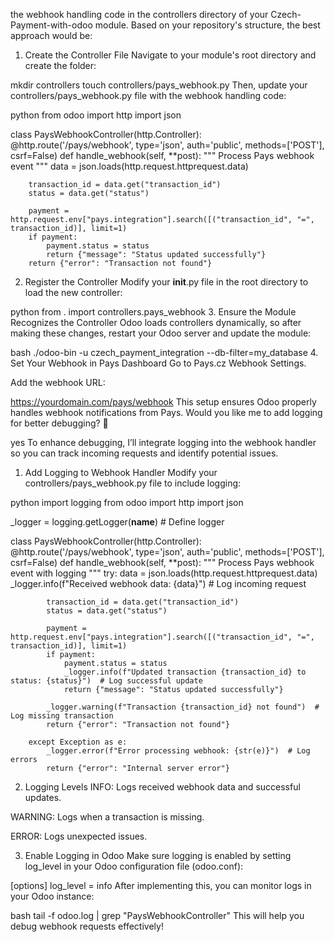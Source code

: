 the webhook handling code in the controllers directory of your Czech-Payment-with-odoo module. Based on your repository's structure, the best approach would be:

1. Create the Controller File
Navigate to your module's root directory and create the folder:

mkdir controllers
touch controllers/pays_webhook.py
Then, update your controllers/pays_webhook.py file with the webhook handling code:

python
from odoo import http
import json

class PaysWebhookController(http.Controller):
    @http.route('/pays/webhook', type='json', auth='public', methods=['POST'], csrf=False)
    def handle_webhook(self, **post):
        """ Process Pays webhook event """
        data = json.loads(http.request.httprequest.data)

        transaction_id = data.get("transaction_id")
        status = data.get("status")

        payment = http.request.env["pays.integration"].search([("transaction_id", "=", transaction_id)], limit=1)
        if payment:
            payment.status = status
            return {"message": "Status updated successfully"}
        return {"error": "Transaction not found"}
2. Register the Controller
Modify your __init__.py file in the root directory to load the new controller:

python
from . import controllers.pays_webhook
3. Ensure the Module Recognizes the Controller
Odoo loads controllers dynamically, so after making these changes, restart your Odoo server and update the module:

bash
./odoo-bin -u czech_payment_integration --db-filter=my_database
4. Set Your Webhook in Pays Dashboard
Go to Pays.cz Webhook Settings.

Add the webhook URL:

https://yourdomain.com/pays/webhook
This setup ensures Odoo properly handles webhook notifications from Pays. Would you like me to add logging for better debugging? 🚀

yes
To enhance debugging, I’ll integrate logging into the webhook handler so you can track incoming requests and identify potential issues.

1. Add Logging to Webhook Handler
Modify your controllers/pays_webhook.py file to include logging:

python
import logging
from odoo import http
import json

_logger = logging.getLogger(__name__)  # Define logger

class PaysWebhookController(http.Controller):
    @http.route('/pays/webhook', type='json', auth='public', methods=['POST'], csrf=False)
    def handle_webhook(self, **post):
        """ Process Pays webhook event with logging """
        try:
            data = json.loads(http.request.httprequest.data)
            _logger.info(f"Received webhook data: {data}")  # Log incoming request

            transaction_id = data.get("transaction_id")
            status = data.get("status")

            payment = http.request.env["pays.integration"].search([("transaction_id", "=", transaction_id)], limit=1)
            if payment:
                payment.status = status
                _logger.info(f"Updated transaction {transaction_id} to status: {status}")  # Log successful update
                return {"message": "Status updated successfully"}

            _logger.warning(f"Transaction {transaction_id} not found")  # Log missing transaction
            return {"error": "Transaction not found"}

        except Exception as e:
            _logger.error(f"Error processing webhook: {str(e)}")  # Log errors
            return {"error": "Internal server error"}
2. Logging Levels
INFO: Logs received webhook data and successful updates.

WARNING: Logs when a transaction is missing.

ERROR: Logs unexpected issues.

3. Enable Logging in Odoo
Make sure logging is enabled by setting log_level in your Odoo configuration file (odoo.conf):

[options]
log_level = info
After implementing this, you can monitor logs in your Odoo instance:

bash
tail -f odoo.log | grep "PaysWebhookController"
This will help you debug webhook requests effectively!
